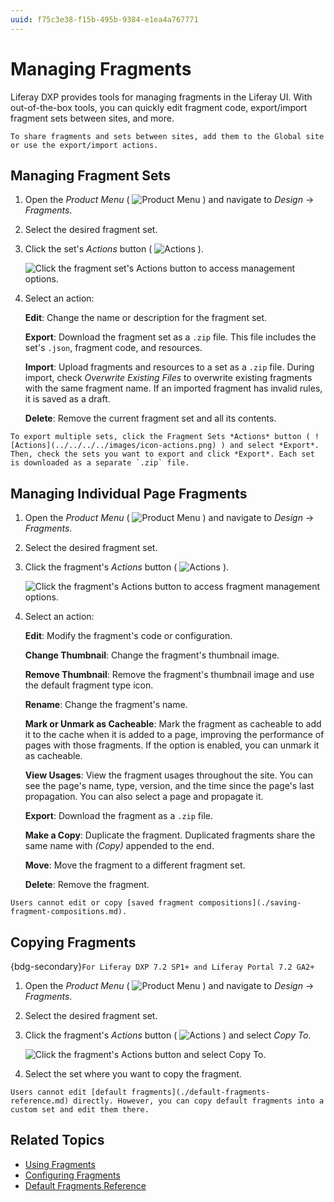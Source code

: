 ```yaml
---
uuid: f75c3e38-f15b-495b-9384-e1ea4a767771
---
```

# Managing Fragments

Liferay DXP provides tools for managing fragments in the Liferay UI. With out-of-the-box tools, you can quickly edit fragment code, export/import fragment sets between sites, and more.

```{tip}
To share fragments and sets between sites, add them to the Global site or use the export/import actions.
```

## Managing Fragment Sets

1. Open the *Product Menu* ( ![Product Menu](../../../../images/icon-product-menu.png) ) and navigate to *Design* &rarr; *Fragments*.

1. Select the desired fragment set.

1. Click the set's *Actions* button ( ![Actions](../../../../images/icon-actions.png) ).

   ![Click the fragment set's Actions button to access management options.](./managing-fragments/images/01.png)

1. Select an action:

   **Edit**: Change the name or description for the fragment set.

   **Export**: Download the fragment set as a `.zip` file. This file includes the set's `.json`, fragment code, and resources.

   **Import**: Upload fragments and resources to a set as a `.zip` file. During import, check *Overwrite Existing Files* to overwrite existing fragments with the same fragment name. If an imported fragment has invalid rules, it is saved as a draft.

   **Delete**: Remove the current fragment set and all its contents.

```{tip}
To export multiple sets, click the Fragment Sets *Actions* button ( ![Actions](../../../../images/icon-actions.png) ) and select *Export*. Then, check the sets you want to export and click *Export*. Each set is downloaded as a separate `.zip` file.
```

## Managing Individual Page Fragments

1. Open the *Product Menu* ( ![Product Menu](../../../../images/icon-product-menu.png) ) and navigate to *Design* &rarr; *Fragments*.

1. Select the desired fragment set.

1. Click the fragment's *Actions* button ( ![Actions](../../../../images/icon-actions.png) ).

   ![Click the fragment's Actions button to access fragment management options.](./managing-fragments/images/02.png)

1. Select an action:

    **Edit**: Modify the fragment's code or configuration.

    **Change Thumbnail**: Change the fragment's thumbnail image.

    **Remove Thumbnail**: Remove the fragment's thumbnail image and use the default fragment type icon.

    **Rename**: Change the fragment's name.

    **Mark or Unmark as Cacheable**: Mark the fragment as cacheable to add it to the cache when it is added to a page, improving the performance of pages with those fragments. If the option is enabled, you can unmark it as cacheable.

    **View Usages**: View the fragment usages throughout the site. You can see the page's name, type, version, and the time since the page's last propagation. You can also select a page and propagate it.

    **Export**: Download the fragment as a `.zip` file.

    **Make a Copy**: Duplicate the fragment. Duplicated fragments share the same name with *(Copy)* appended to the end.

    **Move**: Move the fragment to a different fragment set.

    **Delete**: Remove the fragment.

```{important}
Users cannot edit or copy [saved fragment compositions](./saving-fragment-compositions.md).
```

## Copying Fragments

{bdg-secondary}`For Liferay DXP 7.2 SP1+ and Liferay Portal 7.2 GA2+`

1. Open the *Product Menu* ( ![Product Menu](../../../../images/icon-product-menu.png) ) and navigate to *Design* &rarr; *Fragments*.

1. Select the desired fragment set.

1. Click the fragment's *Actions* button ( ![Actions](../../../../images/icon-actions.png) ) and select *Copy To*.

   ![Click the fragment's Actions button and select Copy To.](./managing-fragments/images/03.png)

1. Select the set where you want to copy the fragment.

```{tip}
Users cannot edit [default fragments](./default-fragments-reference.md) directly. However, you can copy default fragments into a custom set and edit them there.
```

## Related Topics

* [Using Fragments](../using-fragments.md)
* [Configuring Fragments](./configuring-fragments.md)
* [Default Fragments Reference](./default-fragments-reference.md)
